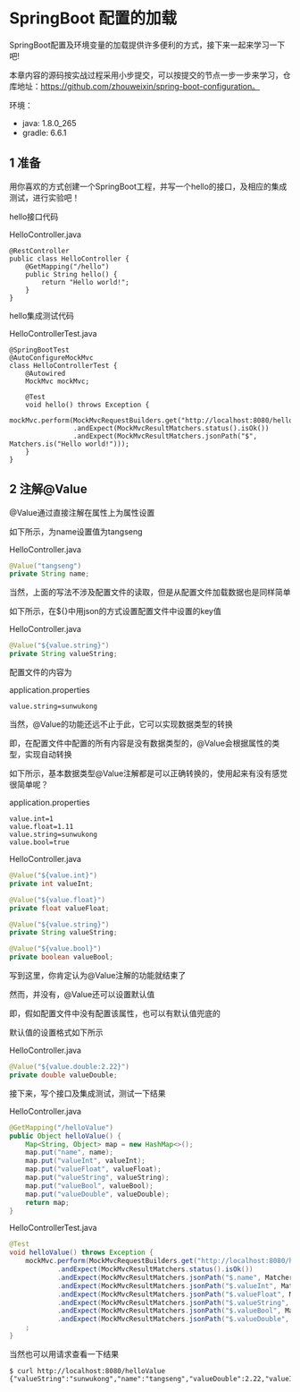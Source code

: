 # SpringBoot 配置的加载

SpringBoot配置及环境变量的加载提供许多便利的方式，接下来一起来学习一下吧!

本章内容的源码按实战过程采用小步提交，可以按提交的节点一步一步来学习，仓库地址：https://github.com/zhouweixin/spring-boot-configuration。

环境：
* java: 1.8.0_265
* gradle: 6.6.1

## 1 准备

用你喜欢的方式创建一个SpringBoot工程，并写一个hello的接口，及相应的集成测试，进行实验吧！

hello接口代码

HelloController.java
```shell script
@RestController
public class HelloController {
    @GetMapping("/hello")
    public String hello() {
        return "Hello world!";
    }
}
```

hello集成测试代码

HelloControllerTest.java
```shell script
@SpringBootTest
@AutoConfigureMockMvc
class HelloControllerTest {
    @Autowired
    MockMvc mockMvc;

    @Test
    void hello() throws Exception {
        mockMvc.perform(MockMvcRequestBuilders.get("http://localhost:8080/hello"))
                .andExpect(MockMvcResultMatchers.status().isOk())
                .andExpect(MockMvcResultMatchers.jsonPath("$", Matchers.is("Hello world!")));
    }
}
```

## 2 注解@Value

@Value通过直接注解在属性上为属性设置

如下所示，为name设置值为tangseng

HelloController.java
```java
@Value("tangseng")
private String name;
```

当然，上面的写法不涉及配置文件的读取，但是从配置文件加载数据也是同样简单

如下所示，在${}中用json的方式设置配置文件中设置的key值

HelloController.java
```java
@Value("${value.string}")
private String valueString;
```

配置文件的内容为

application.properties
```properties
value.string=sunwukong
```

当然，@Value的功能还远不止于此，它可以实现数据类型的转换

即，在配置文件中配置的所有内容是没有数据类型的，@Value会根据属性的类型，实现自动转换

如下所示，基本数据类型@Value注解都是可以正确转换的，使用起来有没有感觉很简单呢？

application.properties
```properties
value.int=1
value.float=1.11
value.string=sunwukong
value.bool=true
```

HelloController.java
```java
@Value("${value.int}")
private int valueInt;

@Value("${value.float}")
private float valueFloat;

@Value("${value.string}")
private String valueString;

@Value("${value.bool}")
private boolean valueBool;
```

写到这里，你肯定认为@Value注解的功能就结束了

然而，并没有，@Value还可以设置默认值

即，假如配置文件中没有配置该属性，也可以有默认值兜底的

默认值的设置格式如下所示

HelloController.java
```java
@Value("${value.double:2.22}")
private double valueDouble;
```

接下来，写个接口及集成测试，测试一下结果

HelloController.java
```java
@GetMapping("/helloValue")
public Object helloValue() {
    Map<String, Object> map = new HashMap<>();
    map.put("name", name);
    map.put("valueInt", valueInt);
    map.put("valueFloat", valueFloat);
    map.put("valueString", valueString);
    map.put("valueBool", valueBool);
    map.put("valueDouble", valueDouble);
    return map;
}
```

HelloControllerTest.java
```java
@Test
void helloValue() throws Exception {
    mockMvc.perform(MockMvcRequestBuilders.get("http://localhost:8080/helloValue"))
            .andExpect(MockMvcResultMatchers.status().isOk())
            .andExpect(MockMvcResultMatchers.jsonPath("$.name", Matchers.is("tangseng")))
            .andExpect(MockMvcResultMatchers.jsonPath("$.valueInt", Matchers.is(1)))
            .andExpect(MockMvcResultMatchers.jsonPath("$.valueFloat", Matchers.is(1.11)))
            .andExpect(MockMvcResultMatchers.jsonPath("$.valueString", Matchers.is("sunwukong")))
            .andExpect(MockMvcResultMatchers.jsonPath("$.valueBool", Matchers.is(true)))
            .andExpect(MockMvcResultMatchers.jsonPath("$.valueDouble", Matchers.is(2.22)))
    ;
}
```

当然也可以用请求查看一下结果
```shell script
$ curl http://localhost:8080/helloValue
{"valueString":"sunwukong","name":"tangseng","valueDouble":2.22,"valueInt":1,"valueFloat":1.11,"valueBool":true}
```